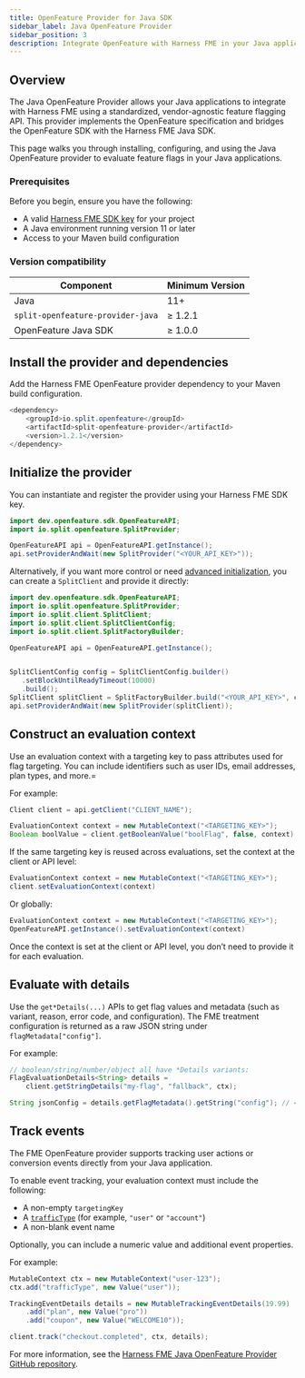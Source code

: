 ```yaml
---
title: OpenFeature Provider for Java SDK
sidebar_label: Java OpenFeature Provider
sidebar_position: 3
description: Integrate OpenFeature with Harness FME in your Java applications to evaluate feature flags, manage contexts, and track events using a standardized SDK.
---
```


## Overview

The <Tooltip id="fme.openfeature.provider">Java OpenFeature Provider</Tooltip> allows your Java applications to integrate with Harness FME using a standardized, vendor-agnostic feature flagging API. This provider implements the OpenFeature specification and bridges the OpenFeature SDK with the Harness FME Java SDK.

This page walks you through installing, configuring, and using the Java OpenFeature provider to evaluate <Tooltip id="fme.openfeature.feature-flag">feature flags</Tooltip> in your Java applications.

### Prerequisites

Before you begin, ensure you have the following:

- A valid [Harness FME SDK key](/docs/feature-management-experimentation/sdks-and-infrastructure/#api-keys) for your project  
- A Java environment running version 11 or later  
- Access to your Maven build configuration

### Version compatibility

| Component                                | Minimum Version |
| ---------------------------------------- | ---------------- |
| Java                                     | 11+              |
| `split-openfeature-provider-java`        | ≥ 1.2.1          |
| OpenFeature Java SDK                     | ≥ 1.0.0          |

## Install the provider and dependencies

Add the Harness FME OpenFeature provider dependency to your Maven build configuration.

```java
<dependency>
    <groupId>io.split.openfeature</groupId>
    <artifactId>split-openfeature-provider</artifactId>
    <version>1.2.1</version>
</dependency>
```

## Initialize the provider

You can instantiate and register the provider using your Harness FME SDK key.

```java
import dev.openfeature.sdk.OpenFeatureAPI;
import io.split.openfeature.SplitProvider;

OpenFeatureAPI api = OpenFeatureAPI.getInstance();
api.setProviderAndWait(new SplitProvider("<YOUR_API_KEY>"));
```

Alternatively, if you want more control or need [advanced initialization](/docs/feature-management-experimentation/sdks-and-infrastructure/server-side-sdks/java-sdk/#configuration), you can create a `SplitClient` and provide it directly:

```java
import dev.openfeature.sdk.OpenFeatureAPI;
import io.split.openfeature.SplitProvider;
import io.split.client.SplitClient;
import io.split.client.SplitClientConfig;
import io.split.client.SplitFactoryBuilder;

OpenFeatureAPI api = OpenFeatureAPI.getInstance();


SplitClientConfig config = SplitClientConfig.builder()
   .setBlockUntilReadyTimeout(10000)
   .build();
SplitClient splitClient = SplitFactoryBuilder.build("<YOUR_API_KEY>", config).client();
api.setProviderAndWait(new SplitProvider(splitClient));
```

## Construct an evaluation context

Use an <Tooltip id="fme.openfeature.evaluation-context">evaluation context</Tooltip> with a <Tooltip id="fme.openfeature.targeting-key">targeting key</Tooltip> to pass attributes used for flag targeting. You can include identifiers such as user IDs, email addresses, plan types, and more.=

For example:

```java
Client client = api.getClient("CLIENT_NAME");

EvaluationContext context = new MutableContext("<TARGETING_KEY>");
Boolean boolValue = client.getBooleanValue("boolFlag", false, context);
```

If the same targeting key is reused across evaluations, set the context at the client or API level:

```java
EvaluationContext context = new MutableContext("<TARGETING_KEY>");
client.setEvaluationContext(context)
```

Or globally:

```java
EvaluationContext context = new MutableContext("<TARGETING_KEY>");
OpenFeatureAPI.getInstance().setEvaluationContext(context)
```

Once the context is set at the client or API level, you don’t need to provide it for each evaluation.

## Evaluate with details

Use the `get*Details(...)` APIs to get flag values and metadata (such as variant, reason, error code, and configuration). The FME treatment configuration is returned as a raw JSON string under `flagMetadata["config"]`.

For example: 

```java
// boolean/string/number/object all have *Details variants:
FlagEvaluationDetails<String> details =
    client.getStringDetails("my-flag", "fallback", ctx);

String jsonConfig = details.getFlagMetadata().getString("config"); // ← Split treatment config
```

## Track events

The FME OpenFeature provider supports tracking user actions or conversion <Tooltip id="fme.openfeature.events">events</Tooltip> directly from your Java application.

To enable event tracking, your evaluation context must include the following:

- A non-empty `targetingKey`
- A [`trafficType`](/docs/feature-management-experimentation/management-and-administration/fme-settings/traffic-types/) (for example, `"user"` or `"account"`)
- A non-blank event name

Optionally, you can include a numeric value and additional event properties.

For example:

```java
MutableContext ctx = new MutableContext("user-123");
ctx.add("trafficType", new Value("user"));

TrackingEventDetails details = new MutableTrackingEventDetails(19.99)
    .add("plan", new Value("pro"))
    .add("coupon", new Value("WELCOME10"));

client.track("checkout.completed", ctx, details);
```

For more information, see the [Harness FME Java OpenFeature Provider GitHub repository](https://github.com/splitio/split-openfeature-provider-java).